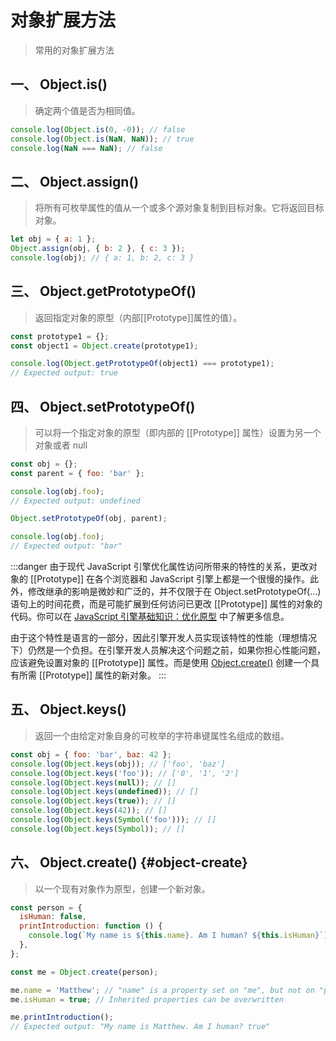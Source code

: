 # 对象扩展方法

> 常用的对象扩展方法

## 一、 Object.is() 

> 确定两个值是否为相同值。

```js
console.log(Object.is(0, -0)); // false
console.log(Object.is(NaN, NaN)); // true
console.log(NaN === NaN); // false
```

## 二、 Object.assign() 

> 将所有可枚举属性的值从一个或多个源对象复制到目标对象。它将返回目标对象。

```js
let obj = { a: 1 };
Object.assign(obj, { b: 2 }, { c: 3 });
console.log(obj); // { a: 1, b: 2, c: 3 }
```

## 三、 Object.getPrototypeOf() 

> 返回指定对象的原型（内部[[Prototype]]属性的值）。

```js
const prototype1 = {};
const object1 = Object.create(prototype1);

console.log(Object.getPrototypeOf(object1) === prototype1);
// Expected output: true
```


## 四、 Object.setPrototypeOf()

> 可以将一个指定对象的原型（即内部的 [[Prototype]] 属性）设置为另一个对象或者 null

```js
const obj = {};
const parent = { foo: 'bar' };

console.log(obj.foo);
// Expected output: undefined

Object.setPrototypeOf(obj, parent);

console.log(obj.foo);
// Expected output: "bar"
```

:::danger
由于现代 JavaScript 引擎优化属性访问所带来的特性的关系，更改对象的 [[Prototype]] 在各个浏览器和 JavaScript 引擎上都是一个很慢的操作。此外，修改继承的影响是微妙和广泛的，并不仅限于在 Object.setPrototypeOf(...) 语句上的时间花费，而是可能扩展到任何访问已更改 [[Prototype]] 属性的对象的代码。你可以在 [JavaScript 引擎基础知识：优化原型](https://mathiasbynens.be/notes/prototypes) 中了解更多信息。

由于这个特性是语言的一部分，因此引擎开发人员实现该特性的性能（理想情况下）仍然是一个负担。在引擎开发人员解决这个问题之前，如果你担心性能问题，应该避免设置对象的 [[Prototype]] 属性。而是使用 [Object.create()](#object-create) 创建一个具有所需 [[Prototype]] 属性的新对象。
:::

## 五、 Object.keys() 

> 返回一个由给定对象自身的可枚举的字符串键属性名组成的数组。

```js
const obj = { foo: 'bar', baz: 42 };
console.log(Object.keys(obj)); // ['foo', 'baz']
console.log(Object.keys('foo')); // ['0', '1', '2']
console.log(Object.keys(null)); // []
console.log(Object.keys(undefined)); // []
console.log(Object.keys(true)); // []
console.log(Object.keys(42)); // []
console.log(Object.keys(Symbol('foo'))); // []
console.log(Object.keys(Symbol)); // []
```

## 六、 Object.create() {#object-create}

> 以一个现有对象作为原型，创建一个新对象。

```js
const person = {
  isHuman: false,
  printIntroduction: function () {
    console.log(`My name is ${this.name}. Am I human? ${this.isHuman}`);
  },
};

const me = Object.create(person);

me.name = 'Matthew'; // "name" is a property set on "me", but not on "person"
me.isHuman = true; // Inherited properties can be overwritten

me.printIntroduction();
// Expected output: "My name is Matthew. Am I human? true"
```

